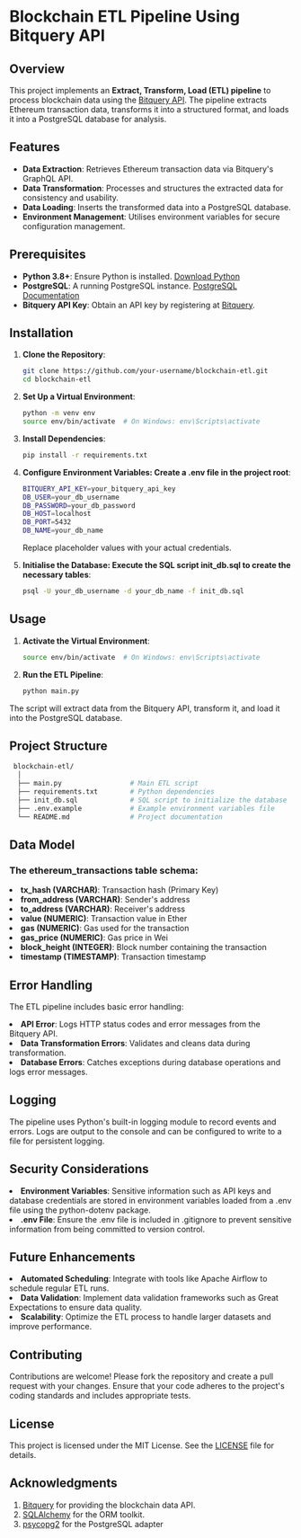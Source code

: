 # Blockchain ETL Pipeline Using Bitquery API

## Overview

This project implements an **Extract, Transform, Load (ETL) pipeline** to process blockchain data using the [Bitquery API](https://graphql.bitquery.io/). The pipeline extracts Ethereum transaction data, transforms it into a structured format, and loads it into a PostgreSQL database for analysis.

## Features

- **Data Extraction**: Retrieves Ethereum transaction data via Bitquery's GraphQL API.
- **Data Transformation**: Processes and structures the extracted data for consistency and usability.
- **Data Loading**: Inserts the transformed data into a PostgreSQL database.
- **Environment Management**: Utilises environment variables for secure configuration management.

## Prerequisites

- **Python 3.8+**: Ensure Python is installed. [Download Python](https://www.python.org/downloads/)
- **PostgreSQL**: A running PostgreSQL instance. [PostgreSQL Documentation](https://www.postgresql.org/docs/)
- **Bitquery API Key**: Obtain an API key by registering at [Bitquery](https://bitquery.io/).

## Installation

1. **Clone the Repository**:
   ```bash
   git clone https://github.com/your-username/blockchain-etl.git
   cd blockchain-etl
    ```
2. **Set Up a Virtual Environment**:
   ```bash
   python -m venv env
   source env/bin/activate  # On Windows: env\Scripts\activate
    ```
3. **Install Dependencies**:
   ```bash
   pip install -r requirements.txt
     ```
4. **Configure Environment Variables: Create a .env file in the project root**:
   ```bash
   BITQUERY_API_KEY=your_bitquery_api_key
   DB_USER=your_db_username
   DB_PASSWORD=your_db_password
   DB_HOST=localhost
   DB_PORT=5432
   DB_NAME=your_db_name
    ```
   Replace placeholder values with your actual credentials.
   
6.  **Initialise the Database: Execute the SQL script init_db.sql to create the necessary tables**:
    ```bash
    psql -U your_db_username -d your_db_name -f init_db.sql
     ```

## Usage
1. **Activate the Virtual Environment**:
   ```bash
   source env/bin/activate  # On Windows: env\Scripts\activate
    ```
2. **Run the ETL Pipeline**:
   ```bash
   python main.py
    ```
The script will extract data from the Bitquery API, transform it, and load it into the PostgreSQL database.

## Project Structure
   ```bash
    blockchain-etl/
     │
     ├── main.py                 # Main ETL script
     ├── requirements.txt        # Python dependencies
     ├── init_db.sql             # SQL script to initialize the database
     ├── .env.example            # Example environment variables file
     └── README.md               # Project documentation
   ```

## Data Model

### The ethereum_transactions table schema:

  <li><strong>tx_hash (VARCHAR)</strong>: Transaction hash (Primary Key) </li>
  <li><strong>from_address (VARCHAR)</strong>: Sender's address </li>
  <li><strong>to_address (VARCHAR)</strong>: Receiver's address </li>
  <li><strong>value (NUMERIC)</strong>: Transaction value in Ether </li>
  <li><strong>gas (NUMERIC)</strong>: Gas used for the transaction </li>
  <li><strong>gas_price (NUMERIC)</strong>: Gas price in Wei </li>
  <li><strong>block_height (INTEGER)</strong>: Block number containing the transaction </li>
  <li><strong>timestamp (TIMESTAMP)</strong>: Transaction timestamp </li>

## Error Handling
The ETL pipeline includes basic error handling:
<li><strong>API Error</strong>: Logs HTTP status codes and error messages from the Bitquery API.</li>
<li><strong>Data Transformation Errors</strong>: Validates and cleans data during transformation.</li>
<li><strong>Database Errors</strong>: Catches exceptions during database operations and logs error messages.</li>

## Logging
The pipeline uses Python's built-in logging module to record events and errors. Logs are output to the console and can be configured to write to a file for persistent logging.

## Security Considerations
<li><strong>Environment Variables</strong>: Sensitive information such as API keys and database credentials are stored in environment variables loaded from a .env file using the python-dotenv package.</li>
<li><strong>.env File</strong>: Ensure the .env file is included in .gitignore to prevent sensitive information from being committed to version control.</li>

## Future Enhancements
<li><strong>Automated Scheduling</strong>: Integrate with tools like Apache Airflow to schedule regular ETL runs.
<li><strong>Data Validation</strong>: Implement data validation frameworks such as Great Expectations to ensure data quality.
<li><strong>Scalability</strong>: Optimize the ETL process to handle larger datasets and improve performance.
  
## Contributing
Contributions are welcome! Please fork the repository and create a pull request with your changes. Ensure that your code adheres to the project's coding standards and includes appropriate tests.

## License
This project is licensed under the MIT License. See the [LICENSE]() file for details.

## Acknowledgments
1. [Bitquery](https://bitquery.io/) for providing the blockchain data API.
2. [SQLAlchemy](https://www.sqlalchemy.org/) for the ORM toolkit.
3. [psycopg2](https://pypi.org/project/psycopg2/) for the PostgreSQL adapter
